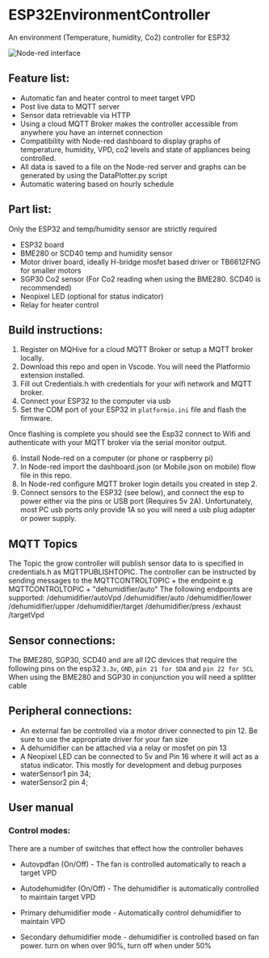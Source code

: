 # ESP32EnvironmentController
An environment (Temperature, humidity, Co2) controller for ESP32

![Node-red interface](https://github.com/user-attachments/assets/01f73acd-4df4-4e7e-9391-60e350c5a6d6)

## Feature list:
* Automatic fan and heater control to meet target VPD
* Post live data to MQTT server
* Sensor data retrievable via HTTP
* Using a cloud MQTT Broker makes the controller accessible from anywhere you have an internet connection
* Compatibility with Node-red dashboard to display graphs of temperature, humidity, VPD, co2 levels and state of appliances being controlled.
* All data is saved to a file on the Node-red server and graphs can be generated by using the DataPlotter.py script
* Automatic watering based on hourly schedule

## Part list:
Only the ESP32 and temp/humidity sensor are strictly required
* ESP32 board
* BME280 or SCD40 temp and humidity sensor
* Motor driver board, ideally H-bridge mosfet based driver or TB6612FNG for smaller motors
* SGP30 Co2 sensor (For Co2 reading when using the BME280. SCD40 is recommended)
* Neopixel LED (optional for status indicator)
* Relay for heater control


## Build instructions:
1. Register on MQHive for a cloud MQTT Broker or setup a MQTT broker locally.
2. Download this repo and open in Vscode. You will need the Platformio extension installed.
3. Fill out Credentials.h with credentials for your wifi network and MQTT broker.
4. Connect your ESP32 to the computer via usb
5. Set the COM port of your ESP32 in `platformio.ini` file and flash the firmware.

Once flashing is complete you should see the Esp32 connect to Wifi and authenticate with your MQTT broker via the serial monitor output.

6. Install Node-red on a computer (or phone or raspberry pi)
7. In Node-red import the dashboard.json (or Mobile.json on mobile) flow file in this repo.
8. In Node-red configure MQTT broker login details you created in step 2.
9. Connect sensors to the ESP32 (see below), and connect the esp to power either via the pins or USB port (Requires 5v 2A). Unfortunately, most PC usb ports only provide 1A so you will need a usb plug adapter or power supply.

## MQTT Topics
The Topic the grow controller will publish sensor data to is specified in credentials.h as MQTTPUBLISHTOPIC.
The controller can be instructed by sending messages to the MQTTCONTROLTOPIC + the endpoint
e.g MQTTCONTROLTOPIC + "dehumidifier/auto"
The following endpoints are supported:
/dehumidifier/autoVpd
/dehumidifier/auto
/dehumidifier/lower
/dehumidifier/upper
/dehumidifier/target
/dehumidifier/press
/exhaust
/targetVpd


## Sensor connections:
The BME280, SGP30, SCD40 and are all I2C devices that require the following pins on the esp32 `3.3v`, `GND`, `pin 21 for SDA` and `pin 22 for SCL`
When using the BME280 and SGP30 in conjunction you will need a splitter cable

## Peripheral connections:
* An external fan be controlled via a motor driver connected to pin 12. Be sure to use the appropriate driver for your fan size
* A dehumidifier can be attached via a relay or mosfet on pin 13
* A Neopixel LED can be connected to 5v and Pin 16 where it will act as a status indicator. This mostly for development and debug purposes
* waterSensor1 pin 34;
* waterSensor2 pin 4;

## User manual

### Control modes:
There are a number of switches that effect how the controller behaves
* Autovpdfan (On/Off) - The fan is controlled automatically to reach a target VPD
* Autodehumidifer (On/Off) - The dehumidifier is automatically controlled to maintain target VPD

* Primary dehumidifier mode - Automatically control dehumidifier to maintain VPD
* Secondary dehumidifier mode - dehumidifier is controlled based on fan power. turn on when over 90%, turn off when under 50%

